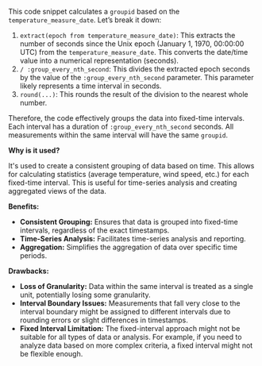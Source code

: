 This code snippet calculates a `groupid` based on the `temperature_measure_date`. Let’s break it down:

1.  `extract(epoch from temperature_measure_date)`: This extracts the number of seconds since the Unix epoch (January 1, 1970, 00:00:00 UTC) from the `temperature_measure_date`.  This converts the date/time value into a numerical representation (seconds).
2.  `/ :group_every_nth_second`: This divides the extracted epoch seconds by the value of the `:group_every_nth_second` parameter. This parameter likely represents a time interval in seconds.
3.  `round(...)`: This rounds the result of the division to the nearest whole number.

Therefore, the code effectively groups the data into fixed-time intervals.  Each interval has a duration of `:group_every_nth_second` seconds. All measurements within the same interval will have the same `groupid`.

**Why is it used?**

It's used to create a consistent grouping of data based on time. This allows for calculating statistics (average temperature, wind speed, etc.) for each fixed-time interval. This is useful for time-series analysis and creating aggregated views of the data.

**Benefits:**

*   **Consistent Grouping:** Ensures that data is grouped into fixed-time intervals, regardless of the exact timestamps.
*   **Time-Series Analysis:** Facilitates time-series analysis and reporting.
*   **Aggregation:** Simplifies the aggregation of data over specific time periods.

**Drawbacks:**

*   **Loss of Granularity:** Data within the same interval is treated as a single unit, potentially losing some granularity.
*   **Interval Boundary Issues:** Measurements that fall very close to the interval boundary might be assigned to different intervals due to rounding errors or slight differences in timestamps.
*   **Fixed Interval Limitation:**  The fixed-interval approach might not be suitable for all types of data or analysis. For example, if you need to analyze data based on more complex criteria, a fixed interval might not be flexible enough.